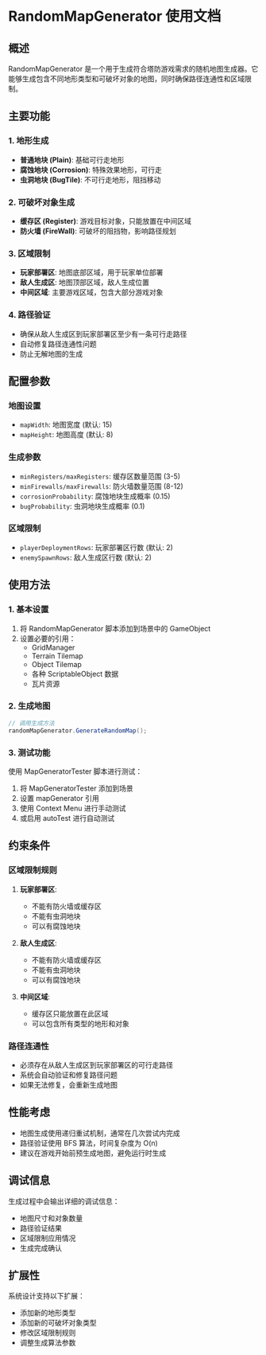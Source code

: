 # RandomMapGenerator 使用文档

## 概述
RandomMapGenerator 是一个用于生成符合塔防游戏需求的随机地图生成器。它能够生成包含不同地形类型和可破坏对象的地图，同时确保路径连通性和区域限制。

## 主要功能

### 1. 地形生成
- **普通地块 (Plain)**: 基础可行走地形
- **腐蚀地块 (Corrosion)**: 特殊效果地形，可行走
- **虫洞地块 (BugTile)**: 不可行走地形，阻挡移动

### 2. 可破坏对象生成
- **缓存区 (Register)**: 游戏目标对象，只能放置在中间区域
- **防火墙 (FireWall)**: 可破坏的阻挡物，影响路径规划

### 3. 区域限制
- **玩家部署区**: 地图底部区域，用于玩家单位部署
- **敌人生成区**: 地图顶部区域，敌人生成位置
- **中间区域**: 主要游戏区域，包含大部分游戏对象

### 4. 路径验证
- 确保从敌人生成区到玩家部署区至少有一条可行走路径
- 自动修复路径连通性问题
- 防止无解地图的生成

## 配置参数

### 地图设置
- `mapWidth`: 地图宽度 (默认: 15)
- `mapHeight`: 地图高度 (默认: 8)

### 生成参数
- `minRegisters/maxRegisters`: 缓存区数量范围 (3-5)
- `minFirewalls/maxFirewalls`: 防火墙数量范围 (8-12)
- `corrosionProbability`: 腐蚀地块生成概率 (0.15)
- `bugProbability`: 虫洞地块生成概率 (0.1)

### 区域限制
- `playerDeploymentRows`: 玩家部署区行数 (默认: 2)
- `enemySpawnRows`: 敌人生成区行数 (默认: 2)

## 使用方法

### 1. 基本设置
1. 将 RandomMapGenerator 脚本添加到场景中的 GameObject
2. 设置必要的引用：
   - GridManager
   - Terrain Tilemap
   - Object Tilemap
   - 各种 ScriptableObject 数据
   - 瓦片资源

### 2. 生成地图
```csharp
// 调用生成方法
randomMapGenerator.GenerateRandomMap();
```

### 3. 测试功能
使用 MapGeneratorTester 脚本进行测试：
1. 将 MapGeneratorTester 添加到场景
2. 设置 mapGenerator 引用
3. 使用 Context Menu 进行手动测试
4. 或启用 autoTest 进行自动测试

## 约束条件

### 区域限制规则
1. **玩家部署区**:
   - 不能有防火墙或缓存区
   - 不能有虫洞地块
   - 可以有腐蚀地块

2. **敌人生成区**:
   - 不能有防火墙或缓存区
   - 不能有虫洞地块
   - 可以有腐蚀地块

3. **中间区域**:
   - 缓存区只能放置在此区域
   - 可以包含所有类型的地形和对象

### 路径连通性
- 必须存在从敌人生成区到玩家部署区的可行走路径
- 系统会自动验证和修复路径问题
- 如果无法修复，会重新生成地图

## 性能考虑
- 地图生成使用递归重试机制，通常在几次尝试内完成
- 路径验证使用 BFS 算法，时间复杂度为 O(n)
- 建议在游戏开始前预生成地图，避免运行时生成

## 调试信息
生成过程中会输出详细的调试信息：
- 地图尺寸和对象数量
- 路径验证结果
- 区域限制应用情况
- 生成完成确认

## 扩展性
系统设计支持以下扩展：
- 添加新的地形类型
- 添加新的可破坏对象类型
- 修改区域限制规则
- 调整生成算法参数